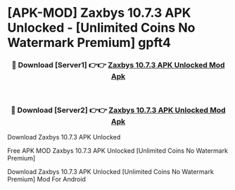 # [APK-MOD] Zaxbys 10.7.3 APK Unlocked - [Unlimited Coins No Watermark Premium] gpft4



<div align="center">
<h3>🔴 Download [Server1] 👉👉 <a href="https://momento.my/?title=Zaxbys_10.7.3_APK_Unlocked">Zaxbys 10.7.3 APK Unlocked Mod Apk</a></h3><br>

<h3>🔴 Download [Server2] 👉👉 <a href="https://momento.my/?title=Zaxbys_10.7.3_APK_Unlocked">Zaxbys 10.7.3 APK Unlocked Mod Apk</a></h3>
</div>



Download Zaxbys 10.7.3 APK Unlocked 

Free APK MOD Zaxbys 10.7.3 APK Unlocked [Unlimited Coins No Watermark Premium]

Download Zaxbys 10.7.3 APK Unlocked [Unlimited Coins No Watermark Premium] Mod For Android
